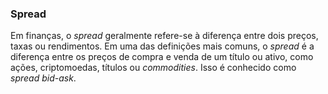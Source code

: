 ### Spread

Em finanças, o _spread_ geralmente refere-se à diferença entre dois preços, taxas ou rendimentos. Em uma das definições mais comuns, o _spread_ é a diferença entre os preços de compra e venda de um título ou ativo, como ações, criptomoedas, títulos ou _commodities_. Isso é conhecido como _spread bid-ask_.